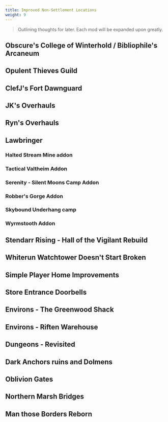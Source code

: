 ```yaml
---
title: Improved Non-Settlement Locations
weight: 9
---
```

> Outlining thoughts for later. Each mod will be expanded upon greatly.

## Obscure's College of Winterhold / Bibliophile's Arcaneum

## Opulent Thieves Guild

## ClefJ's Fort Dawnguard

## JK's Overhauls

## Ryn's Overhauls

## Lawbringer

### Halted Stream Mine addon

### Tactical Valtheim Addon

### Serenity - Silent Moons Camp Addon

### Robber's Gorge Addon

### Skybound Underhang camp

### Wyrmstooth Addon

## Stendarr Rising - Hall of the Vigilant Rebuild

## Whiterun Watchtower Doesn't Start Broken

## Simple Player Home Improvements

## Store Entrance Doorbells

## Environs - The Greenwood Shack

## Environs - Riften Warehouse

## Dungeons - Revisited

## Dark Anchors ruins and Dolmens

## Oblivion Gates

## Northern Marsh Bridges

## Man those Borders Reborn

